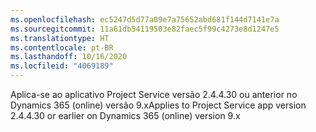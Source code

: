 ```yaml
---
ms.openlocfilehash: ec5247d5d77a09e7a75652abd681f144d7141e7a
ms.sourcegitcommit: 11a61db54119503e82faec5f99c4273e8d1247e5
ms.translationtype: HT
ms.contentlocale: pt-BR
ms.lasthandoff: 10/16/2020
ms.locfileid: "4069189"
---
```

<span data-ttu-id="8d06b-101">Aplica-se ao aplicativo Project Service versão 2.4.4.30 ou anterior no Dynamics 365 (online) versão 9.x</span><span class="sxs-lookup"><span data-stu-id="8d06b-101">Applies to Project Service app version 2.4.4.30 or earlier on Dynamics 365 (online) version 9.x</span></span>
